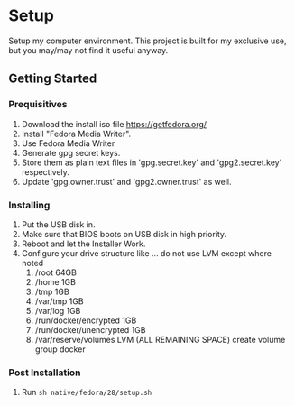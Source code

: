 # Setup

Setup my computer environment.
This project is built for my exclusive use, but you may/may not find it useful anyway.

## Getting Started

### Prequisitives
1. Download the install iso file https://getfedora.org/
2. Install "Fedora Media Writer".
3. Use Fedora Media Writer
4. Generate gpg secret keys.
5. Store them as plain text files in 'gpg.secret.key' and 'gpg2.secret.key' respectively.
6. Update 'gpg.owner.trust' and 'gpg2.owner.trust' as well.


### Installing
1. Put the USB disk in.
2. Make sure that BIOS boots on USB disk in high priority.
3. Reboot and let the Installer Work.
4. Configure your drive structure like ... do not use LVM except where noted
   1. /root 64GB
   2. /home 1GB
   3. /tmp 1GB
   4. /var/tmp 1GB
   5. /var/log 1GB
   6. /run/docker/encrypted 1GB
   7. /run/docker/unencrypted 1GB
   8. /var/reserve/volumes LVM (ALL REMAINING SPACE) create volume group docker

### Post Installation
1. Run `sh native/fedora/28/setup.sh`